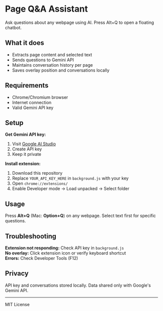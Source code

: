 # Page Q&A Assistant

Ask questions about any webpage using AI. Press Alt+Q to open a floating chatbot.

## What it does

- Extracts page content and selected text
- Sends questions to Gemini API
- Maintains conversation history per page
- Saves overlay position and conversations locally

## Requirements

- Chrome/Chromium browser
- Internet connection
- Valid Gemini API key

## Setup

**Get Gemini API key:**
1. Visit [Google AI Studio](https://aistudio.google.com/app/apikey)
2. Create API key
3. Keep it private

**Install extension:**
1. Download this repository
2. Replace `YOUR_API_KEY_HERE` in `background.js` with your key
3. Open `chrome://extensions/`
4. Enable Developer mode → Load unpacked → Select folder

## Usage

Press **Alt+Q** (Mac: **Option+Q**) on any webpage. Select text first for specific questions.

## Troubleshooting

**Extension not responding:** Check API key in `background.js`  
**No overlay:** Click extension icon or verify keyboard shortcut  
**Errors:** Check Developer Tools (F12)

## Privacy

API key and conversations stored locally. Data shared only with Google's Gemini API.

---

MIT License